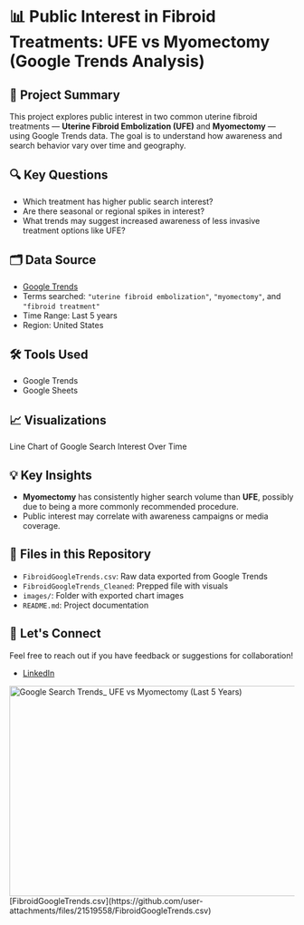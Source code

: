 # 📊 Public Interest in Fibroid Treatments: UFE vs Myomectomy (Google Trends Analysis)

## 🧠 Project Summary
This project explores public interest in two common uterine fibroid treatments — **Uterine Fibroid Embolization (UFE)** and **Myomectomy** — using Google Trends data. The goal is to understand how awareness and search behavior vary over time and geography.

## 🔍 Key Questions
- Which treatment has higher public search interest?
- Are there seasonal or regional spikes in interest?
- What trends may suggest increased awareness of less invasive treatment options like UFE?

## 🗂️ Data Source
- [Google Trends](https://trends.google.com/)
- Terms searched: `"uterine fibroid embolization"`, `"myomectomy"`, and `"fibroid treatment"`
- Time Range: Last 5 years
- Region: United States

## 🛠️ Tools Used
- Google Trends
- Google Sheets

## 📈 Visualizations

Line Chart of Google Search Interest Over Time

## 💡 Key Insights
- **Myomectomy** has consistently higher search volume than **UFE**, possibly due to being a more commonly recommended procedure.
- Public interest may correlate with awareness campaigns or media coverage.

## 📎 Files in this Repository
- `FibroidGoogleTrends.csv`: Raw data exported from Google Trends
- `FibroidGoogleTrends_Cleaned`: Prepped file with visuals
- `images/`: Folder with exported chart images
- `README.md`: Project documentation

## 🤝 Let's Connect      
Feel free to reach out if you have feedback or suggestions for collaboration!
- [LinkedIn](linkedin.com/in/sophia-s-945229121)
<img width="600" height="371" alt="Google Search Trends_ UFE vs Myomectomy (Last 5 Years)" src="https://github.com/user-attachments/assets/75b8680e-4c18-45a8-b944-60aac26f47d6" />
[FibroidGoogleTrends.csv](https://github.com/user-attachments/files/21519558/FibroidGoogleTrends.csv)
